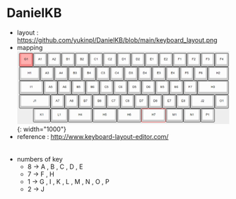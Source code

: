 # DanielKB
- layout  : https://github.com/yukinpl/DanielKB/blob/main/keyboard_layout.png
- mapping
![title](https://github.com/yukinpl/DanielKB/blob/main/mapping_between_keyboard_and_circuit.png){: width="1000"} 
- reference : http://www.keyboard-layout-editor.com/  
&nbsp;&nbsp;  
&nbsp;&nbsp;  
- numbers of key
  * 8 -> A , B , C , D , E
  * 7 -> F , H
  * 1 -> G , I , K , L , M , N , O , P
  * 2 -> J
